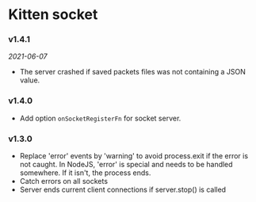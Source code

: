 # Kitten socket

### v1.4.1
*2021-06-07*
- The server crashed if saved packets files was not containing a JSON value.

### v1.4.0
  - Add option `onSocketRegisterFn` for socket server.

### v1.3.0
  - Replace 'error' events by 'warning' to avoid process.exit if the error is not caught.
    In NodeJS, 'error' is special and needs to be handled somewhere. If it isn't, the process ends.
  - Catch errors on all sockets
  - Server ends current client connections if server.stop() is called
